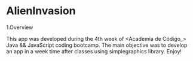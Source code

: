 # AlienInvasion

1.Overview

This app was developed during the 4th week of <Academia de Código_> Java && JavaScript coding bootcamp.
The main objective was to develop an app in a week time after classes using simplegraphics library.
Enjoy!
